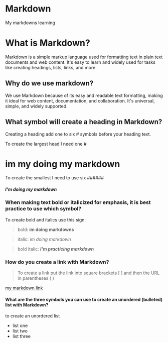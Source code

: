 # Markdown
My markdowns learning

# What is Markdown?

Markdown is a simple markup language used for formatting text in plain text documents and web content. It's easy to learn and widely used for tasks like creating headings, lists, links, and more.

## Why do we use markdown?

We use Markdown because of its easy and readable text formatting, making it ideal for web content, documentation, and collaboration. It's universal, simple, and widely supported.

## What symbol will create a heading in Markdown?

Creating a heading add one to six # symbols before your heading text.

To create the largest head I need one #

# im my doing my markdown

To create the smallest I need to use six ######

##### I'm doing my markdown 

### When making text bold or italicized for emphasis, it is best practice to use which symbol?

To create bold  and italics use this sign: 
> bold:    **im doing markdowns**

> italic:   *im doing markdown*

> bold italic:   ***I'm practicing markdown***

### How do you create a link with Markdown?

> To create a link put the link into square brackets [ ] and then the URL in parentheses ( )

[my markdown link ](https://nimo-88.github.io/Markdown/)

#### What are the three symbols you can use to create an unordered (bulleted) list with Markdown?

to create an unordered list 

- list one
- list two
- list three 
